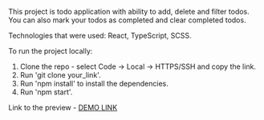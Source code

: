 This project is todo application with ability to add, delete and filter todos. You can also mark your todos as completed and clear completed todos.

Technologies that were used: React, TypeScript, SCSS.

To run the project locally:
1. Clone the repo - select Code -> Local -> HTTPS/SSH and copy the link.
2. Run 'git clone your_link'.
3. Run 'npm install' to install the dependencies.
4. Run 'npm start'.

Link to the preview - [DEMO LINK](https://vinogradova8.github.io/react_todo_app/)
